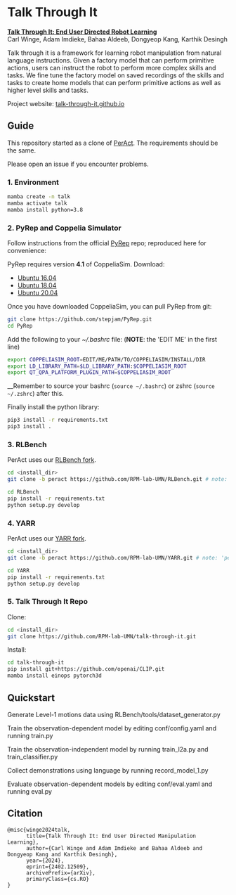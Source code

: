 # Talk Through It

[**Talk Through It: End User Directed Robot Learning**](https://arxiv.org)<br>
Carl Winge, Adam Imdieke, Bahaa Aldeeb, Dongyeop Kang, Karthik Desingh

Talk through it is a framework for learning robot manipulation from natural language instructions.
Given a factory model that can perform primitive actions, users can instruct the robot to perform 
more complex skills and tasks. We fine tune the factory model on saved recordings of the skills and tasks 
to create home models that can perform primitive actions as well as higher level skills and tasks.

Project website: [talk-through-it.github.io](https://talk-through-it.github.io)

## Guide
This repository started as a clone of [PerAct](https://github.com/peract/peract). The requirements should be the same.

Please open an issue if you encounter problems.

### 1. Environment
```bash
mamba create -n talk
mamba activate talk
mamba install python=3.8
```

### 2. PyRep and Coppelia Simulator

Follow instructions from the official [PyRep](https://github.com/stepjam/PyRep) repo; reproduced here for convenience:

PyRep requires version **4.1** of CoppeliaSim. Download: 
- [Ubuntu 16.04](https://www.coppeliarobotics.com/files/V4_1_0/CoppeliaSim_Edu_V4_1_0_Ubuntu16_04.tar.xz)
- [Ubuntu 18.04](https://www.coppeliarobotics.com/files/V4_1_0/CoppeliaSim_Edu_V4_1_0_Ubuntu18_04.tar.xz)
- [Ubuntu 20.04](https://www.coppeliarobotics.com/files/V4_1_0/CoppeliaSim_Edu_V4_1_0_Ubuntu20_04.tar.xz)

Once you have downloaded CoppeliaSim, you can pull PyRep from git:

```bash
git clone https://github.com/stepjam/PyRep.git
cd PyRep
```

Add the following to your *~/.bashrc* file: (__NOTE__: the 'EDIT ME' in the first line)

```bash
export COPPELIASIM_ROOT=EDIT/ME/PATH/TO/COPPELIASIM/INSTALL/DIR
export LD_LIBRARY_PATH=$LD_LIBRARY_PATH:$COPPELIASIM_ROOT
export QT_QPA_PLATFORM_PLUGIN_PATH=$COPPELIASIM_ROOT
```

__Remember to source your bashrc (`source ~/.bashrc`) or 
zshrc (`source ~/.zshrc`) after this.

Finally install the python library:

```bash
pip3 install -r requirements.txt
pip3 install .
```

### 3. RLBench

PerAct uses our [RLBench fork](https://github.com/RPM-lab-UMN/RLBench/tree/peract). 

```bash
cd <install_dir>
git clone -b peract https://github.com/RPM-lab-UMN/RLBench.git # note: 'peract' branch

cd RLBench
pip install -r requirements.txt
python setup.py develop
```

### 4. YARR

PerAct uses our [YARR fork](https://github.com/RPM-lab-UMN/YARR/tree/peract).

```bash
cd <install_dir>
git clone -b peract https://github.com/RPM-lab-UMN/YARR.git # note: 'peract' branch

cd YARR
pip install -r requirements.txt
python setup.py develop
```

### 5. Talk Through It Repo
Clone:
```bash
cd <install_dir>
git clone https://github.com/RPM-lab-UMN/talk-through-it.git
```

Install:
```bash
cd talk-through-it
pip install git+https://github.com/openai/CLIP.git
mamba install einops pytorch3d
```
## Quickstart
Generate Level-1 motions data using RLBench/tools/dataset_generator.py

Train the observation-dependent model by editing conf/config.yaml and running train.py

Train the observation-independent model by running train_l2a.py and train_classifier.py

Collect demonstrations using language by running record_model_1.py

Evaluate observation-dependent models by editing conf/eval.yaml and running eval.py

## Citation
```
@misc{winge2024talk,
      title={Talk Through It: End User Directed Manipulation Learning}, 
      author={Carl Winge and Adam Imdieke and Bahaa Aldeeb and Dongyeop Kang and Karthik Desingh},
      year={2024},
      eprint={2402.12509},
      archivePrefix={arXiv},
      primaryClass={cs.RO}
}
```